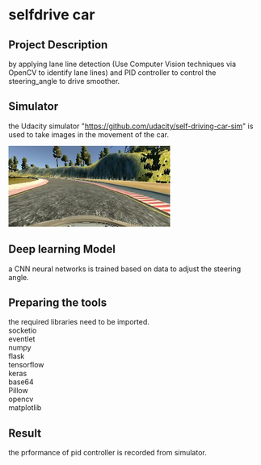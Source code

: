 # selfdrive car
## Project Description <br>
by applying lane line detection (Use Computer Vision techniques via OpenCV to identify lane lines) and PID controller to control the steering_angle to drive smoother. 
<br>

## Simulator
the Udacity simulator "https://github.com/udacity/self-driving-car-sim" is used to take images in the movement of the car.


![alt text](https://github.com/msh8261/selfdriver/blob/master/test/sim-img.jpg?raw=true "Title")

## Deep learning Model 
a CNN neural networks is trained based on data to adjust the steering angle.

## Preparing the tools <br>
the required libraries need to be imported.
<br>
socketio <br>
eventlet <br>
numpy <br>
flask <br>
tensorflow <br>
keras <br>
base64 <br>
Pillow <br>
opencv <br>
matplotlib <br>


## Result
the prformance of pid controller is recorded from simulator.





